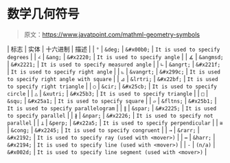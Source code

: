 # 数学几何符号

> 原文：<https://www.javatpoint.com/mathml-geometry-symbols>

| 标志 | 实体 | 十六进制 | 描述 |
| `°` | `&deg;` | `&#x00b0;` | `It is used to specify degrees` |
| `∠` | `&ang;` | `&#x2220;` | `It is used to specify angle` |
| `∡` | `&angmsd;` | `&#x2221;` | `It is used to specify measured angle` |
| `∟` | `&angrt;` | `&#x221f;` | `It is used to specify right angle` |
| `⦜` | `&vangrt;` | `&#x299c;` | `It is used to specify right angle with square` |
| `⊿` | `&lrtri;` | `&#x22bf;` | `It is used to specify right triangle` |
| `○` | `&cir;` | `&#x25cb;` | `It is used to specify circle` |
| `△` | `&xutri;` | `&#x25b3;` | `It is used to specify triangle` |
| `□` | `&squ;` | `&#x25a1;` | `It is used to specify square` |
| `▱` | `&fltns;` | `&#x25b1;` | `It is used to specify parallelogram` |
| `∥` | `&spar;` | `&#x2225;` | `It is used to specify parallel` |
| `∦` | `&npar;` | `&#x2226;` | `It is used to specify not parallel` |
| `⊥` | `&perp;` | `&#x22a5;` | `It is used to specify perpendicular` |
| `≅` | `&cong;` | `&#x2245;` | `It is used to specify congruent` |
| `→` | `&rarr;` | `&#x2192;` | `It is used to specify ray (used with <mover>)` |
| `↔` | `&harr;` | `&#x2194;` | `It is used to specify line (used with <mover>)` |
| `-` | `(n/a)` | `&#x002d;` | `It is used to specify line segment (used with <mover>)` |